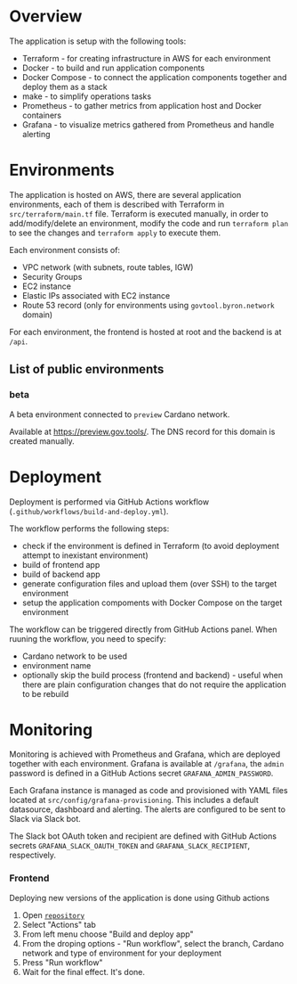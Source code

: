 # Overview

The application is setup with the following tools:

- Terraform - for creating infrastructure in AWS for each environment
- Docker - to build and run application components
- Docker Compose - to connect the application components together and deploy them as a stack
- make - to simplify operations tasks
- Prometheus - to gather metrics from application host and Docker containers
- Grafana - to visualize metrics gathered from Prometheus and handle alerting

# Environments

The application is hosted on AWS, there are several application environments, each of them is described with Terraform in `src/terraform/main.tf` file. Terraform is executed manually, in order to add/modify/delete an environment, modify the code and run `terraform plan` to see the changes and `terraform apply` to execute them.

Each environment consists of:

- VPC network (with subnets, route tables, IGW)
- Security Groups
- EC2 instance
- Elastic IPs associated with EC2 instance
- Route 53 record (only for environments using `govtool.byron.network` domain)

For each environment, the frontend is hosted at root and the backend is at `/api`.

## List of public environments

### beta

A beta environment connected to `preview` Cardano network.

Available at https://preview.gov.tools/. The DNS record for this domain is created manually.

# Deployment

Deployment is performed via GitHub Actions workflow (`.github/workflows/build-and-deploy.yml`).

The workflow performs the following steps:

- check if the environment is defined in Terraform (to avoid deployment attempt to inexistant environment)
- build of frontend app
- build of backend app
- generate configuration files and upload them (over SSH) to the target environment
- setup the application compoments with Docker Compose on the target environment

The workflow can be triggered directly from GitHub Actions panel. When ruuning the workflow, you need to specify:

- Cardano network to be used
- environment name
- optionally skip the build process (frontend and backend) - useful when there are plain configuration changes that do not require the application to be rebuild

# Monitoring

Monitoring is achieved with Prometheus and Grafana, which are deployed together with each environment. Grafana is available at `/grafana`, the `admin` password is defined in a GitHub Actions secret `GRAFANA_ADMIN_PASSWORD`.

Each Grafana instance is managed as code and provisioned with YAML files located at `src/config/grafana-provisioning`. This includes a default datasource, dashboard and alerting. The alerts are configured to be sent to Slack via Slack bot.

The Slack bot OAuth token and recipient are defined with GitHub Actions secrets `GRAFANA_SLACK_OAUTH_TOKEN` and `GRAFANA_SLACK_RECIPIENT`, respectively.

### Frontend

Deploying new versions of the application is done using Github actions

1. Open [`repository`](https://github.com/IntersectMBO/govtool)
2. Select "Actions" tab
3. From left menu choose "Build and deploy app"
4. From the droping options - "Run workflow", select the branch, Cardano network and type of environment for your deployment
5. Press "Run workflow"
6. Wait for the final effect. It's done.
